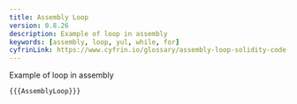 ```yaml
---
title: Assembly Loop
version: 0.8.26
description: Example of loop in assembly
keywords: [assembly, loop, yul, while, for]
cyfrinLink: https://www.cyfrin.io/glossary/assembly-loop-solidity-code-example
---
```


Example of loop in assembly

```solidity
{{{AssemblyLoop}}}
```

